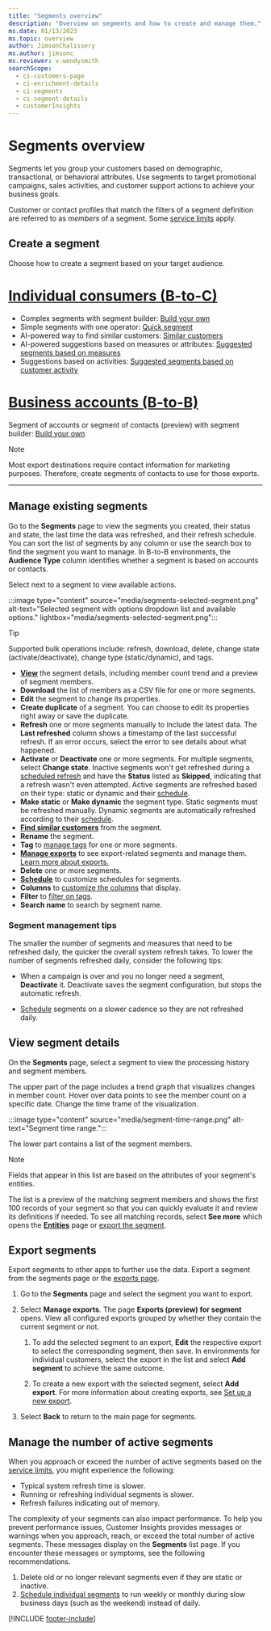 ```yaml
---
title: "Segments overview"
description: "Overview on segments and how to create and manage them."
ms.date: 01/13/2023
ms.topic: overview
author: JimsonChalissery
ms.author: jimsonc
ms.reviewer: v-wendysmith
searchScope: 
  - ci-customers-page
  - ci-enrichment-details
  - ci-segments
  - ci-segment-details
  - customerInsights
---
```


<!-- Observations from editor: I usually see B2B and B2C, rather than B-to-B and B-to-C, although I don't find any specific guidance. Also, it's clever how the Create a Segment table is set up. -->



# Segments overview

Segments let you group your customers based on demographic, transactional, or behavioral attributes. Use segments to target promotional campaigns, sales activities, and customer support actions to achieve your business goals.

Customer or contact profiles that match the filters of a segment definition are referred to as *members* of a segment. Some [service limits](/dynamics365/customer-insights/service-limits) apply.

## Create a segment

Choose how to create a segment based on your target audience.

# [Individual consumers (B-to-C)](#tab/b2c)

- Complex segments with segment builder: [Build your own](segment-builder.md)
- Simple segments with one operator: [Quick segment](segment-quick.md)
- AI-powered way to find similar customers: [Similar customers](find-similar-customer-segments.md)
- AI-powered suggestions based on measures or attributes: [Suggested segments based on measures](suggested-segments.md)
- Suggestions based on activities: [Suggested segments based on customer activity](suggested-segments-activity.md)

# [Business accounts (B-to-B)](#tab/b2b)

Segment of accounts or segment of contacts (preview) with segment builder: [Build your own](segment-builder.md)

> [!NOTE]
> Most export destinations require contact information for marketing purposes. Therefore, create segments of contacts to use for those exports.

---

## Manage existing segments

Go to the **Segments** page to view the segments you created, their status and state, the last time the data was refreshed, and their refresh schedule. You can sort the list of segments by any column or use the search box to find the segment you want to manage. In B-to-B environments, the **Audience Type** column identifies whether a segment is based on accounts or contacts.

Select next to a segment to view available actions.

:::image type="content" source="media/segments-selected-segment.png" alt-text="Selected segment with options dropdown list and available options." lightbox="media/segments-selected-segment.png":::

> [!TIP]
> Supported bulk operations include: refresh, download, delete, change state (activate/deactivate), change type (static/dynamic), and tags.

- [**View**](#view-segment-details) the segment details, including member count trend and a preview of segment members.
- **Download** the list of members as a CSV file for one or more segments.
- **Edit** the segment to change its properties.
- **Create duplicate** of a segment. You can choose to edit its properties right away or save the duplicate.
- **Refresh** one or more segments manually to include the latest data. The **Last refreshed** column shows a timestamp of the last successful refresh. If an error occurs, select the error to see details about what happened.
- **Activate** or **Deactivate** one or more segments. For multiple segments, select **Change state**. Inactive segments won't get refreshed during a [scheduled refresh](segments-schedule.md) and have the **Status** listed as **Skipped**, indicating that a refresh wasn't even attempted. Active segments are refreshed based on their type: static or dynamic and their [schedule](segments-schedule.md).
- **Make static** or **Make dynamic** the segment type. Static segments must be refreshed manually. Dynamic segments are automatically refreshed according to their [schedule](segments-schedule.md).
- [**Find similar customers**](find-similar-customer-segments.md) from the segment.
- **Rename** the segment.
- **Tag** to [manage tags](work-with-tags-columns.md#manage-tags) for one or more segments.
- [**Manage exports**](#export-segments) to see export-related segments and manage them. [Learn more about exports.](export-destinations.md)
- **Delete** one or more segments.
- [**Schedule**](segments-schedule.md) to customize schedules for segments.
- **Columns** to [customize the columns](work-with-tags-columns.md#customize-columns) that display.
- **Filter** to [filter on tags](work-with-tags-columns.md#filter-on-tags).
- **Search name** to search by segment name.

### Segment management tips

The smaller the number of segments and measures that need to be refreshed daily, the quicker the overall system refresh takes. To lower the number of segments refreshed daily, consider the following tips:

- When a campaign is over and you no longer need a segment, **Deactivate** it. Deactivate saves the segment configuration, but stops the automatic refresh.

- [Schedule](segments-schedule.md) segments on a slower cadence so they are not refreshed daily.

## View segment details

On the **Segments** page, select a segment to view the processing history and segment members.

The upper part of the page includes a trend graph that visualizes changes in member count. Hover over data points to see the member count on a specific date. Change the time frame of the visualization.

:::image type="content" source="media/segment-time-range.png" alt-text="Segment time range.":::

The lower part contains a list of the segment members.

> [!NOTE]
> Fields that appear in this list are based on the attributes of your segment's entities.
>
> The list is a preview of the matching segment members and shows the first 100 records of your segment so that you can quickly evaluate it and review its definitions if needed. To see all matching records, select **See more** which opens the [**Entities**](entities.md) page or [export the segment](export-destinations.md).

## Export segments

Export segments to other apps to further use the data. Export a segment from the segments page or the [exports page](export-destinations.md).

1. Go to the **Segments** page and select the segment you want to export.

1. Select **Manage exports**. The page **Exports (preview) for segment** opens. View all configured exports grouped by whether they contain the current segment or not.

   1. To add the selected segment to an export, **Edit** the respective export to select the corresponding segment, then save. In environments for individual customers, select the export in the list and select **Add segment** to achieve the same outcome.

   1. To create a new export with the selected segment, select **Add export**. For more information about creating exports, see [Set up a new export](export-destinations.md#set-up-a-new-export).

1. Select **Back** to return to the main page for segments.

## Manage the number of active segments

When you approach or exceed the number of active segments based on the [service limits](service-limits.md), you might experience the following:

- Typical system refresh time is slower.
- Running or refreshing individual segments is slower.
- Refresh failures indicating out of memory.

The complexity of your segments can also impact performance. To help you prevent performance issues, Customer Insights provides messages or warnings when you approach, reach, or exceed the total number of active segments. These messages display on the **Segments** list page. If you encounter these messages or symptoms, see the following recommendations.

1. Delete old or no longer relevant segments even if they are static or inactive.
1. [Schedule individual segments](segments-schedule.md) to run weekly or monthly during slow business days (such as the weekend) instead of daily.

[!INCLUDE [footer-include](includes/footer-banner.md)]
